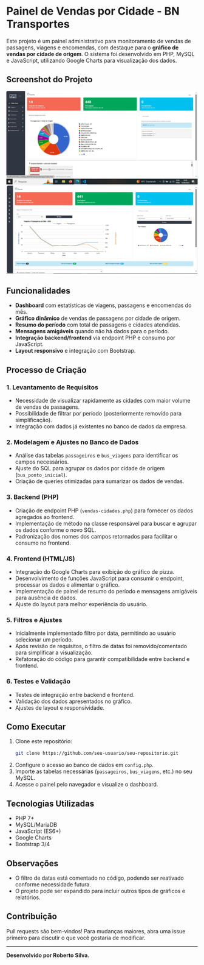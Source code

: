 # Painel de Vendas por Cidade - BN Transportes

Este projeto é um painel administrativo para monitoramento de vendas de passagens, viagens e encomendas, com destaque para o **gráfico de vendas por cidade de origem**. O sistema foi desenvolvido em PHP, MySQL e JavaScript, utilizando Google Charts para visualização dos dados.

## Screenshot do Projeto

![Exemplo do Gráfico](grafico.jpeg)
![Tela Atualizada](https://github.com/robertosilva19/Painel-de-Vendas-por-Cidade/blob/b1495a8a56a9ec6edca591b29da70c769beb9f89/tela%20atualizada.jpeg)

## Funcionalidades

- **Dashboard** com estatísticas de viagens, passagens e encomendas do mês.
- **Gráfico dinâmico** de vendas de passagens por cidade de origem.
- **Resumo do período** com total de passagens e cidades atendidas.
- **Mensagens amigáveis** quando não há dados para o período.
- **Integração backend/frontend** via endpoint PHP e consumo por JavaScript.
- **Layout responsivo** e integração com Bootstrap.

## Processo de Criação

### 1. Levantamento de Requisitos

- Necessidade de visualizar rapidamente as cidades com maior volume de vendas de passagens.
- Possibilidade de filtrar por período (posteriormente removido para simplificação).
- Integração com dados já existentes no banco de dados da empresa.

### 2. Modelagem e Ajustes no Banco de Dados

- Análise das tabelas `passageiros` e `bus_viagens` para identificar os campos necessários.
- Ajuste do SQL para agrupar os dados por cidade de origem (`bus_ponto_inicial`).
- Criação de queries otimizadas para sumarizar os dados de vendas.

### 3. Backend (PHP)

- Criação de endpoint PHP (`vendas-cidades.php`) para fornecer os dados agregados ao frontend.
- Implementação de método na classe responsável para buscar e agrupar os dados conforme o novo SQL.
- Padronização dos nomes dos campos retornados para facilitar o consumo no frontend.

### 4. Frontend (HTML/JS)

- Integração do Google Charts para exibição do gráfico de pizza.
- Desenvolvimento de funções JavaScript para consumir o endpoint, processar os dados e alimentar o gráfico.
- Implementação de painel de resumo do período e mensagens amigáveis para ausência de dados.
- Ajuste do layout para melhor experiência do usuário.

### 5. Filtros e Ajustes

- Inicialmente implementado filtro por data, permitindo ao usuário selecionar um período.
- Após revisão de requisitos, o filtro de datas foi removido/comentado para simplificar a visualização.
- Refatoração do código para garantir compatibilidade entre backend e frontend.

### 6. Testes e Validação

- Testes de integração entre backend e frontend.
- Validação dos dados apresentados no gráfico.
- Ajustes de layout e responsividade.

## Como Executar

1. Clone este repositório:
    ```bash
    git clone https://github.com/seu-usuario/seu-repositorio.git
    ```
2. Configure o acesso ao banco de dados em `config.php`.
3. Importe as tabelas necessárias (`passageiros`, `bus_viagens`, etc.) no seu MySQL.
4. Acesse o painel pelo navegador e visualize o dashboard.

## Tecnologias Utilizadas

- PHP 7+
- MySQL/MariaDB
- JavaScript (ES6+)
- Google Charts
- Bootstrap 3/4

## Observações

- O filtro de datas está comentado no código, podendo ser reativado conforme necessidade futura.
- O projeto pode ser expandido para incluir outros tipos de gráficos e relatórios.

## Contribuição

Pull requests são bem-vindos! Para mudanças maiores, abra uma issue primeiro para discutir o que você gostaria de modificar.

---

**Desenvolvido por Roberto Silva.**
